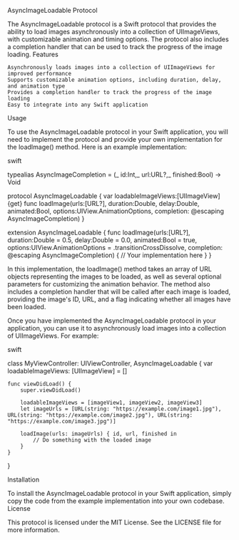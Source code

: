 AsyncImageLoadable Protocol

The AsyncImageLoadable protocol is a Swift protocol that provides the ability to load images asynchronously into a collection of UIImageViews, with customizable animation and timing options. The protocol also includes a completion handler that can be used to track the progress of the image loading.
Features

    Asynchronously loads images into a collection of UIImageViews for improved performance
    Supports customizable animation options, including duration, delay, and animation type
    Provides a completion handler to track the progress of the image loading
    Easy to integrate into any Swift application

Usage

To use the AsyncImageLoadable protocol in your Swift application, you will need to implement the protocol and provide your own implementation for the loadImage() method. Here is an example implementation:

swift

typealias AsyncImageCompletion = (_ id:Int,_ url:URL?,_ finished:Bool) -> Void

protocol AsyncImageLoadable {
    var loadableImageViews:[UIImageView] {get}
    func loadImage(urls:[URL?],
                   duration:Double,
                   delay:Double,
                   animated:Bool,
                   options:UIView.AnimationOptions,
                   completion: @escaping AsyncImageCompletion)
}

extension AsyncImageLoadable {
    func loadImage(urls:[URL?],
                   duration:Double = 0.5,
                   delay:Double = 0.0,
                   animated:Bool = true,
                   options:UIView.AnimationOptions = .transitionCrossDissolve,
                   completion: @escaping AsyncImageCompletion) {
        // Your implementation here
    }
}

In this implementation, the loadImage() method takes an array of URL objects representing the images to be loaded, as well as several optional parameters for customizing the animation behavior. The method also includes a completion handler that will be called after each image is loaded, providing the image's ID, URL, and a flag indicating whether all images have been loaded.

Once you have implemented the AsyncImageLoadable protocol in your application, you can use it to asynchronously load images into a collection of UIImageViews. For example:

swift

class MyViewController: UIViewController, AsyncImageLoadable {
    var loadableImageViews: [UIImageView] = []

    func viewDidLoad() {
        super.viewDidLoad()

        loadableImageViews = [imageView1, imageView2, imageView3]
        let imageUrls = [URL(string: "https://example.com/image1.jpg"), URL(string: "https://example.com/image2.jpg"), URL(string: "https://example.com/image3.jpg")]
        
        loadImage(urls: imageUrls) { id, url, finished in
            // Do something with the loaded image
        }
    }
}

Installation

To install the AsyncImageLoadable protocol in your Swift application, simply copy the code from the example implementation into your own codebase.
License

This protocol is licensed under the MIT License. See the LICENSE file for more information.
